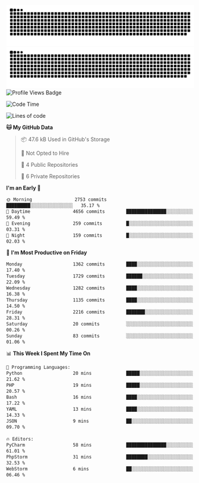 <img src="https://github.com/nielsbaggerman/nielsbaggerman/blob/output/github-contribution-grid-snake.svg#gh-light-mode-only" alt="GitHub Snake Light">
<img src="https://github.com/nielsbaggerman/nielsbaggerman/blob/output/github-contribution-grid-snake-dark.svg#gh-dark-mode-only" alt="GitHub Snake Dark">
<img src="https://komarev.com/ghpvc/?username=nielsbaggerman&amp;label=Profile+Views" alt="Profile Views Badge" />

<!--START_SECTION:waka-->
![Code Time](http://img.shields.io/badge/Code%20Time-2%2C263%20hrs%2013%20mins-blue)

![Lines of code](https://img.shields.io/badge/From%20Hello%20World%20I%27ve%20Written-9.1%20million%20lines%20of%20code-blue)

**🐱 My GitHub Data** 

> 📦 47.6 kB Used in GitHub's Storage 
 > 
> 🚫 Not Opted to Hire
 > 
> 📜 4 Public Repositories 
 > 
> 🔑 6 Private Repositories 
 > 
**I'm an Early 🐤** 

```text
🌞 Morning                2753 commits        █████████░░░░░░░░░░░░░░░░   35.17 % 
🌆 Daytime                4656 commits        ███████████████░░░░░░░░░░   59.49 % 
🌃 Evening                259 commits         █░░░░░░░░░░░░░░░░░░░░░░░░   03.31 % 
🌙 Night                  159 commits         █░░░░░░░░░░░░░░░░░░░░░░░░   02.03 % 
```
📅 **I'm Most Productive on Friday** 

```text
Monday                   1362 commits        ████░░░░░░░░░░░░░░░░░░░░░   17.40 % 
Tuesday                  1729 commits        ██████░░░░░░░░░░░░░░░░░░░   22.09 % 
Wednesday                1282 commits        ████░░░░░░░░░░░░░░░░░░░░░   16.38 % 
Thursday                 1135 commits        ████░░░░░░░░░░░░░░░░░░░░░   14.50 % 
Friday                   2216 commits        ███████░░░░░░░░░░░░░░░░░░   28.31 % 
Saturday                 20 commits          ░░░░░░░░░░░░░░░░░░░░░░░░░   00.26 % 
Sunday                   83 commits          ░░░░░░░░░░░░░░░░░░░░░░░░░   01.06 % 
```


📊 **This Week I Spent My Time On** 

```text
💬 Programming Languages: 
Python                   20 mins             █████░░░░░░░░░░░░░░░░░░░░   21.62 % 
PHP                      19 mins             █████░░░░░░░░░░░░░░░░░░░░   20.57 % 
Bash                     16 mins             ████░░░░░░░░░░░░░░░░░░░░░   17.22 % 
YAML                     13 mins             ████░░░░░░░░░░░░░░░░░░░░░   14.33 % 
JSON                     9 mins              ██░░░░░░░░░░░░░░░░░░░░░░░   09.70 % 

🔥 Editors: 
PyCharm                  58 mins             ███████████████░░░░░░░░░░   61.01 % 
PhpStorm                 31 mins             ████████░░░░░░░░░░░░░░░░░   32.53 % 
WebStorm                 6 mins              ██░░░░░░░░░░░░░░░░░░░░░░░   06.46 % 
```


<!--END_SECTION:waka-->
